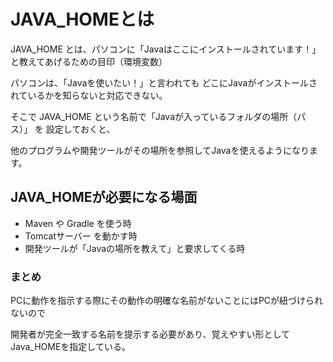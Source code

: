  # JAVA_HOMEとは
 JAVA_HOME とは、パソコンに「Javaはここにインストールされています！」と教えてあげるための目印（環境変数） 
 
 パソコンは、「Javaを使いたい！」と言われても
 どこにJavaがインストールされているかを知らないと対応できない。

 そこで JAVA_HOME という名前で「Javaが入っているフォルダの場所（パス）」 を
 設定しておくと、

 他のプログラムや開発ツールがその場所を参照してJavaを使えるようになります。

 ## JAVA_HOMEが必要になる場面
 - Maven や Gradle を使う時
 - Tomcatサーバー を動かす時
 - 開発ツールが「Javaの場所を教えて」と要求してくる時
  
  ### まとめ

  PCに動作を指示する際にその動作の明確な名前がないことにはPCが紐づけられないので

  開発者が完全一致する名前を提示する必要があり、覚えやすい形としてJava_HOMEを指定している。